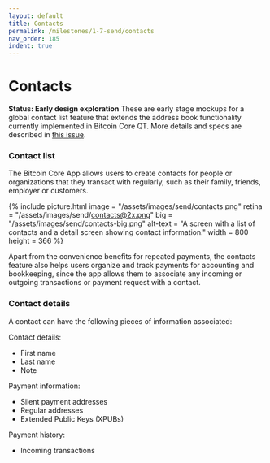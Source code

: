 ```yaml
---
layout: default
title: Contacts
permalink: /milestones/1-7-send/contacts
nav_order: 185
indent: true
---
```


# Contacts

**Status: Early design exploration**
These are early stage mockups for a global contact list feature that extends the address book functionality currently implemented in Bitcoin Core QT. More details and specs are described in [this issue](https://github.com/BitcoinDesign/Bitcoin-Core-App/issues/134).

### Contact list

The Bitcoin Core App allows users to create contacts for people or organizations that they transact with regularly, such as their family, friends, employer or customers. 

{% include picture.html
	image = "/assets/images/send/contacts.png"
	retina = "/assets/images/send/contacts@2x.png"
	big = "/assets/images/send/contacts-big.png"
	alt-text = "A screen with a list of contacts and a detail screen showing contact information."
	width = 800
	height = 366
%}

Apart from the convenience benefits for repeated payments, the contacts feature also helps users organize and track payments for accounting and bookkeeping, since the app allows them to associate any incoming or outgoing transactions or payment request with a contact.

### Contact details

A contact can have the following pieces of information associated:

Contact details:
- First name
- Last name
- Note

Payment information:
- Silent payment addresses
- Regular addresses
- Extended Public Keys (XPUBs)

Payment history:
- Incoming transactions
